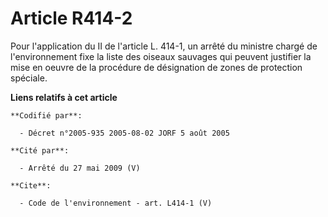 # Article R414-2

Pour l'application du II de l'article L. 414-1, un arrêté du ministre chargé de l'environnement fixe la liste des oiseaux
sauvages qui peuvent justifier la mise en oeuvre de la procédure de désignation de zones de protection spéciale.

**Liens relatifs à cet article**

	**Codifié par**:

	  - Décret n°2005-935 2005-08-02 JORF 5 août 2005

	**Cité par**:

	  - Arrêté du 27 mai 2009 (V)

	**Cite**:

	  - Code de l'environnement - art. L414-1 (V)
